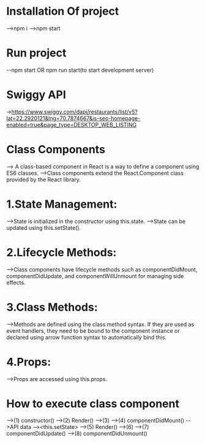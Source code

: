 # Installation Of project
  -->npm i
  -->npm start    

# Run project
  --npm start OR npm run start(to start development server)

# Swiggy API
->https://www.swiggy.com/dapi/restaurants/list/v5?lat=22.2920121&lng=70.7874667&is-seo-homepage-enabled=true&page_type=DESKTOP_WEB_LISTING

# Class Components
 --> A class-based component in React is a way to define a component using ES6 classes. 
 -->Class components extend the React.Component class provided by the React library.

# 1.State Management:

 -->State is initialized in the constructor using this.state.
 -->State can be updated using this.setState(). 

# 2.Lifecycle Methods:

 -->Class components have lifecycle methods such as componentDidMount, componentDidUpdate, and          componentWillUnmount for managing side effects. 

# 3.Class Methods:

 -->Methods are defined using the class method syntax. If they are used as event handlers, they need to be bound to the component instance or declared using arrow function syntax to automatically bind this.

# 4.Props:

 -->Props are accessed using this.props.  

# How to execute class component

-->(1) constructor()
-->(2) Render()
  -->(3) <HTML>
-->(4) componentDidMount()
    -->API data
    --><this.setState>
  -->(5) Render()
  -->(6) <HTML new API data>
-->(7) componentDidUpdate()
-->(8) componentDidUnmount()
